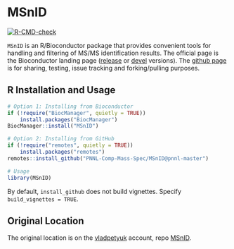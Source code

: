 # MSnID

<!-- badges: start -->
[![R-CMD-check](https://github.com/PNNL-Comp-Mass-Spec/MSnID/workflows/R-CMD-check/badge.svg)](https://github.com/PNNL-Comp-Mass-Spec/MSnID/actions)
<!-- badges: end -->

`MSnID` is an R/Bioconductor package that provides convenient tools for handling and filtering of MS/MS identification results. The official page is the Bioconductor landing page ([release](http://www.bioconductor.org/packages/release/bioc/html/MSnID.html) or [devel](http://www.bioconductor.org/packages/devel/bioc/html/MSnID.html) versions). The [github page](https://github.com/PNNL-Comp-Mass-Spec/MSnID) is for sharing, testing, issue tracking and forking/pulling purposes.


## R Installation and Usage

```R
# Option 1: Installing from Bioconductor
if (!require("BiocManager", quietly = TRUE))
    install.packages("BiocManager")
BiocManager::install("MSnID")

# Option 2: Installing from GitHub
if (!require("remotes", quietly = TRUE)) 
    install.packages("remotes")
remotes::install_github("PNNL-Comp-Mass-Spec/MSnID@pnnl-master")

# Usage
library(MSnID)
```

By default, `install_github` does not build vignettes. Specify `build_vignettes = TRUE`.


## Original Location

The original location is on the [vladpetyuk](https://github.com/vladpetyuk) account, repo [MSnID](https://github.com/vladpetyuk/MSnID).

